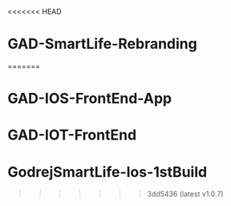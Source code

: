 <<<<<<< HEAD
# GAD-SmartLife-Rebranding
=======
# GAD-IOS-FrontEnd-App
# GAD-IOT-FrontEnd
# GodrejSmartLife-Ios-1stBuild
>>>>>>> 3dd5436 (latest v1.0.7)
